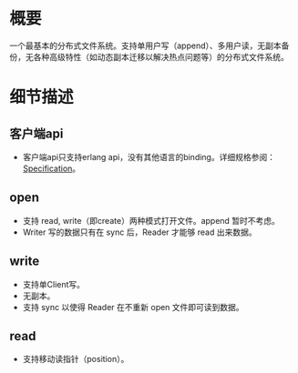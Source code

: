 # 概要 #

一个最基本的分布式文件系统。支持单用户写（append）、多用户读，无副本备份，无各种高级特性（如动态副本迁移以解决热点问题等）的分布式文件系统。

# 细节描述 #

## 客户端api ##

  * 客户端api只支持erlang api，没有其他语言的binding。详细规格参阅：[Specification](Specification.md)。

## open ##

  * 支持 read, write（即create）两种模式打开文件。append 暂时不考虑。
  * Writer 写的数据只有在 sync 后，Reader 才能够 read 出来数据。

## write ##

  * 支持单Client写。
  * 无副本。
  * 支持 sync 以使得 Reader 在不重新 open 文件即可读到数据。

## read ##

  * 支持移动读指针（position）。